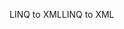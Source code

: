 <span data-ttu-id="fdb32-101">LINQ to XML</span><span class="sxs-lookup"><span data-stu-id="fdb32-101">LINQ to XML</span></span>